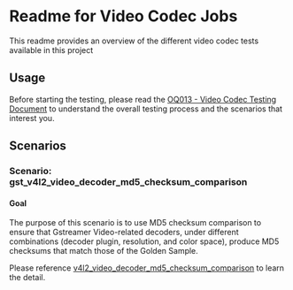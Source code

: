 # Readme for Video Codec Jobs

This readme provides an overview of the different video codec tests available in this project

## Usage

Before starting the testing, please read the [OQ013 - Video Codec Testing Document](https://docs.google.com/document/d/1yuAdse3u64QZGCL2VQ4_PpuPIC0i1yXqHxKI6660WFg/edit?usp=sharing) to understand the overall testing process and the scenarios that interest you.

## Scenarios

### Scenario: gst_v4l2_video_decoder_md5_checksum_comparison

#### Goal
  
  The purpose of this scenario is to use MD5 checksum comparison to ensure that Gstreamer Video-related decoders, under different combinations (decoder plugin, resolution, and color space), produce MD5 checksums that match those of the Golden Sample.

  Please reference [v4l2_video_decoder_md5_checksum_comparison](https://docs.google.com/document/d/1yuAdse3u64QZGCL2VQ4_PpuPIC0i1yXqHxKI6660WFg/edit#heading=h.rh805u3vq3ig) to learn the detail.
